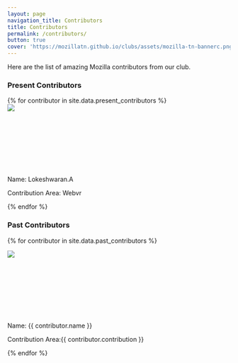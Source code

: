 ```yaml
---
layout: page
navigation_title: Contributors
title: Contributors
permalink: /contributors/
button: true
cover: 'https://mozillatn.github.io/clubs/assets/mozilla-tn-bannerc.png'
---
```


Here are the list of amazing Mozilla contributors from our club.

<h3>Present Contributors</h3>
<div class="contributors_wrapper">
{% for contributor in site.data.present_contributors %}
<div class="contributors">

<div class="pic" style="height: 130px; width: 130px">
<img src="https://www.gravatar.com/avatar/bc550139be48cb8ce92c0d4933f73b9c?s=256"></div><br>
<p class="name">Name: Lokeshwaran.A</p>
<p class="contribution">Contribution Area: Webvr</p>
	

</div>

{% endfor %}
</div>
<h3>Past Contributors</h3>
<div class="contributors_wrapper">
{% for contributor in site.data.past_contributors %}
<div class="contributors">

<div class="pic" style="height: 130px; width: 130px">

<img src="{{ contributor.photo }}"></div><br>

<p class="name">Name: {{ contributor.name }}</p>
<p class="contribution">Contribution Area:{{ contributor.contribution }}</p>

</div>
{% endfor %}
</div>
